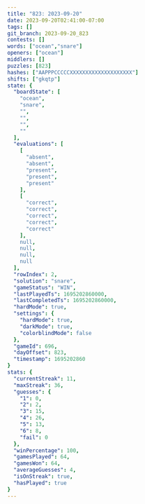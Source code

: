```yaml
---
title: "823: 2023-09-20"
date: 2023-09-20T02:41:00-07:00
tags: []
git_branch: 2023-09-20_823
contests: []
words: ["ocean","snare"]
openers: ["ocean"]
middlers: []
puzzles: [823]
hashes: ["AAPPPCCCCCXXXXXXXXXXXXXXXXXXXX"]
shifts: ["gkqtp"]
state: {
  "boardState": [
    "ocean",
    "snare",
    "",
    "",
    "",
    ""
  ],
  "evaluations": [
    [
      "absent",
      "absent",
      "present",
      "present",
      "present"
    ],
    [
      "correct",
      "correct",
      "correct",
      "correct",
      "correct"
    ],
    null,
    null,
    null,
    null
  ],
  "rowIndex": 2,
  "solution": "snare",
  "gameStatus": "WIN",
  "lastPlayedTs": 1695202860000,
  "lastCompletedTs": 1695202860000,
  "hardMode": true,
  "settings": {
    "hardMode": true,
    "darkMode": true,
    "colorblindMode": false
  },
  "gameId": 696,
  "dayOffset": 823,
  "timestamp": 1695202860
}
stats: {
  "currentStreak": 11,
  "maxStreak": 36,
  "guesses": {
    "1": 0,
    "2": 2,
    "3": 15,
    "4": 26,
    "5": 13,
    "6": 8,
    "fail": 0
  },
  "winPercentage": 100,
  "gamesPlayed": 64,
  "gamesWon": 64,
  "averageGuesses": 4,
  "isOnStreak": true,
  "hasPlayed": true
}
---
```

<!-- more -->
